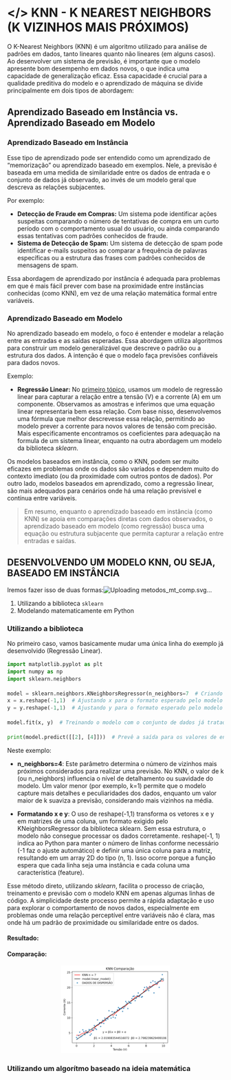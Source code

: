 # </> KNN - K NEAREST NEIGHBORS (K VIZINHOS MAIS PRÓXIMOS)
O K-Nearest Neighbors (KNN) é um algoritmo utilizado para análise de padrões em dados, tanto lineares quanto não lineares (em alguns casos). Ao desenvolver um sistema de previsão, é importante que o modelo apresente bom desempenho em dados novos, o que indica uma capacidade de generalização eficaz. Essa capacidade é crucial para a qualidade preditiva do modelo e o aprendizado de máquina se divide principalmente em dois tipos de abordagem:

## Aprendizado Baseado em Instância vs. Aprendizado Baseado em Modelo

### Aprendizado Baseado em Instância
Esse tipo de aprendizado pode ser entendido como um aprendizado de “memorização” ou aprendizado baseado em exemplos. Nele, a previsão é baseada em uma medida de similaridade entre os dados de entrada e o conjunto de dados já observado, ao invés de um modelo geral que descreva as relações subjacentes. 

Por exemplo:
- **Detecção de Fraude em Compras:** Um sistema pode identificar ações suspeitas comparando o número de tentativas de compra em um curto período com o comportamento usual do usuário, ou ainda comparando essas tentativas com padrões conhecidos de fraude.
- **Sistema de Detecção de Spam:** Um sistema de detecção de spam pode identificar e-mails suspeitos ao comparar a frequência de palavras específicas ou a estrutura das frases com padrões conhecidos de mensagens de spam.

Essa abordagem de aprendizado por instância é adequada para problemas em que é mais fácil prever com base na proximidade entre instâncias conhecidas (como KNN), em vez de uma relação matemática formal entre variáveis.

### Aprendizado Baseado em Modelo
No aprendizado baseado em modelo, o foco é entender e modelar a relação entre as entradas e as saídas esperadas. Essa abordagem utiliza algoritmos para construir um modelo generalizável que descreve o padrão ou a estrutura dos dados. A intenção é que o modelo faça previsões confiáveis para dados novos.

Exemplo:
- **Regressão Linear:** No [primeiro tópico](https://github.com/well1ngt0nso/APRENDIZADO_DE_MAQUINA/tree/main/1-REGRESSAO_LINEAR#regress%C3%A3o-linear), usamos um modelo de regressão linear para capturar a relação entre a tensão (V) e a corrente (A) em um componente. Observamos as amostras e inferimos que uma equação linear representaria bem essa relação. Com base nisso, desenvolvemos uma fórmula que melhor descrevesse essa relação, permitindo ao modelo prever a corrente para novos valores de tensão com precisão. Mais especificamente encontramos os coeficientes para adequação na formula de um sistema linear, enquanto na outra abordagem um modelo da biblioteca *sklearn*.

Os modelos baseados em instância, como o KNN, podem ser muito eficazes em problemas onde os dados são variados e dependem muito do contexto imediato (ou da proximidade com outros pontos de dados). Por outro lado, modelos baseados em aprendizado, como a regressão linear, são mais adequados para cenários onde há uma relação previsível e contínua entre variáveis.

> Em resumo, enquanto o aprendizado baseado em instância (como KNN) se apoia em comparações diretas com dados observados, o aprendizado baseado em modelo (como regressão) busca uma equação ou estrutura subjacente que permita capturar a relação entre entradas e saídas.

## DESENVOLVENDO UM MODELO KNN, OU SEJA, BASEADO EM INSTÂNCIA

Iremos fazer isso de duas formas:![Uploading metodos_mt_comp.svg…]()

1. Utilizando a biblioteca `sklearn`
2. Modelando matematicamente em Python
   
### Utilizando a biblioteca

No primeiro caso, vamos basicamente mudar uma única linha do exemplo já desenvolvido (Regressão Linear).

```python
import matplotlib.pyplot as plt
import numpy as np
import sklearn.neighbors

model = sklearn.neighbors.KNeighborsRegressor(n_neighbors=7  # Criando modelo onde recebe como argumento o número de vizinhos mais próximos (n_neighbors); nesse caso, decidi por 7
x = x.reshape(-1,1)  # Ajustando x para o formato esperado pelo modelo (de (84,) para (84,1))
y = y.reshape(-1,1)  # Ajustando y para o formato esperado pelo modelo

model.fit(x, y)  # Treinando o modelo com o conjunto de dados já tratado

print(model.predict([[2], [4]]))  # Prevê a saída para os valores de entrada 2 e 4
```
Neste exemplo:

- **n_neighbors=4**: Este parâmetro determina o número de vizinhos mais próximos considerados para realizar uma previsão. No KNN, o valor de k (ou n_neighbors) influencia o nível de detalhamento ou suavidade do modelo. Um valor menor (por exemplo, k=1) permite que o modelo capture mais detalhes e peculiaridades dos dados, enquanto um valor maior de k suaviza a previsão, considerando mais vizinhos na média.

- **Formatando x e y**: O uso de reshape(-1,1) transforma os vetores x e y em matrizes de uma coluna, um formato exigido pelo KNeighborsRegressor da biblioteca sklearn. Sem essa estrutura, o modelo não consegue processar os dados corretamente. reshape(-1, 1) indica ao Python para manter o número de linhas conforme necessário (-1 faz o ajuste automático) e definir uma única coluna para a matriz, resultando em um array 2D do tipo (n, 1). Isso ocorre porque a função espera que cada linha seja uma instância e cada coluna uma característica (feature).

Esse método direto, utilizando *sklearn*, facilita o processo de criação, treinamento e previsão com o modelo KNN em apenas algumas linhas de código. A simplicidade deste processo permite a rápida adaptação e uso para explorar o comportamento de novos dados, especialmente em problemas onde uma relação perceptível entre variáveis não é clara, mas onde há um padrão de proximidade ou similaridade entre os dados.

#### Resultado: 

#### Comparação:

 <p align="center">
  <img src="PLOTS/comp.svg" width="50%" />
</p>

### Utilizando um algorítmo baseado na ideia matemática 
